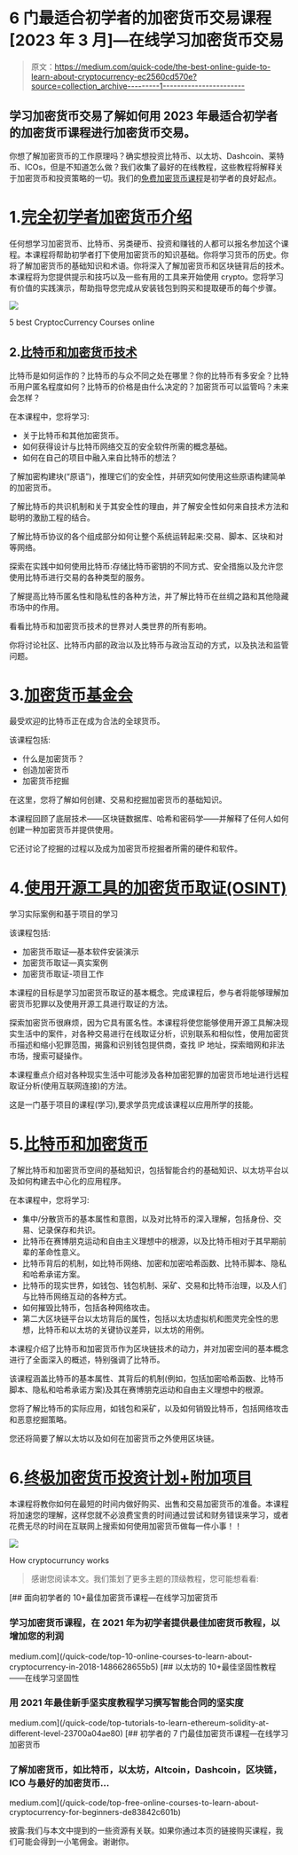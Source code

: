 # 6 门最适合初学者的加密货币交易课程[2023 年 3 月]—在线学习加密货币交易

> 原文：<https://medium.com/quick-code/the-best-online-guide-to-learn-about-cryptocurrency-ec2560cd570e?source=collection_archive---------1----------------------->

## 学习加密货币交易了解如何用 2023 年最适合初学者的加密货币课程进行加密货币交易。

你想了解加密货币的工作原理吗？确实想投资比特币、以太坊、Dashcoin、莱特币、ICOs，但是不知道怎么做？我们收集了最好的在线教程，这些教程将解释关于加密货币和投资策略的一切。我们的[免费加密货币课程](https://coursesity.com/free-courses-learn/cryptocurrency)是初学者的良好起点。

# 1.[完全初学者加密货币介绍](https://click.linksynergy.com/deeplink?id=Fh5UMknfYAU&mid=39197&u1=quickcode&murl=https%3A%2F%2Fwww.udemy.com%2Fintroduction-to-crypto-currency-for-complete-beginners%2F)

任何想学习加密货币、比特币、另类硬币、投资和赚钱的人都可以报名参加这个课程。本课程将帮助初学者打下使用加密货币的知识基础。你将学习货币的历史。你将了解加密货币的基础知识和术语。你将深入了解加密货币和区块链背后的技术。本课程将为您提供提示和技巧以及一些有用的工具来开始使用 crypto。您将学习有价值的实践演示，帮助指导您完成从安装钱包到购买和提取硬币的每个步骤。

![](img/84b615c5f64a16872a22899235dc84bc.png)

5 best CryptocCurrency Courses online

## 2.[比特币和加密货币技术](https://coursera.pxf.io/c/1137078/1213622/14726?u=https%3A%2F%2Fwww.coursera.org%2Flearn%2Fcryptocurrency&subId1=BotTutorials)

比特币是如何运作的？比特币的与众不同之处在哪里？你的比特币有多安全？比特币用户匿名程度如何？比特币的价格是由什么决定的？加密货币可以监管吗？未来会怎样？

在本课程中，您将学习:

*   关于比特币和其他加密货币。
*   如何获得设计与比特币网络交互的安全软件所需的概念基础。
*   如何在自己的项目中融入来自比特币的想法？

了解加密构建块(“原语”)，推理它们的安全性，并研究如何使用这些原语构建简单的加密货币。

了解比特币的共识机制和关于其安全性的理由，并了解安全性如何来自技术方法和聪明的激励工程的结合。

了解比特币协议的各个组成部分如何让整个系统运转起来:交易、脚本、区块和对等网络。

探索在实践中如何使用比特币:存储比特币密钥的不同方式、安全措施以及允许您使用比特币进行交易的各种类型的服务。

了解提高比特币匿名性和隐私性的各种方法，并了解比特币在丝绸之路和其他隐藏市场中的作用。

看看比特币和加密货币技术的世界对人类世界的所有影响。

你将讨论社区、比特币内部的政治以及比特币与政治互动的方式，以及执法和监管问题。

# 3.[加密货币基金会](https://linkedin-learning.pxf.io/c/1137078/646189/8005?u=https%3A%2F%2Fwww.linkedin.com%2Flearning%2Fcryptocurrency-foundations&subId1=quickcode)

最受欢迎的比特币正在成为合法的全球货币。

该课程包括:

*   什么是加密货币？
*   创造加密货币
*   加密货币挖掘

在这里，您将了解如何创建、交易和挖掘加密货币的基础知识。

本课程回顾了底层技术——区块链数据库、哈希和密码学——并解释了任何人如何创建一种加密货币并提供使用。

它还讨论了挖掘的过程以及成为加密货币挖掘者所需的硬件和软件。

# 4.[使用开源工具的加密货币取证(OSINT)](https://www.eduonix.com/cryptocurrency-forensics-using-open-source-tools-bitcoin-and-ethereum-real-life-case-investigation/UHJvZHVjdC0zMjMyMDA=)

学习实际案例和基于项目的学习

该课程包括:

*   加密货币取证—基本软件安装演示
*   加密货币取证—真实案例
*   加密货币取证-项目工作

本课程的目标是学习加密货币取证的基本概念。完成课程后，参与者将能够理解加密货币犯罪以及使用开源工具进行取证的方法。

探索加密货币很麻烦，因为它具有匿名性。本课程将使您能够使用开源工具解决现实生活中的案件，对各种交易进行在线取证分析，识别联系和相似性，使用加密货币描述和缩小犯罪范围，揭露和识别钱包提供商，查找 IP 地址，探索暗网和非法市场，搜索可疑操作。

本课程重点介绍对各种现实生活中可能涉及各种加密犯罪的加密货币地址进行远程取证分析(使用互联网连接)的方法。

这是一门基于项目的课程(学习),要求学员完成该课程以应用所学的技能。

# 5.[比特币和加密货币](https://www.awin1.com/cread.php?awinmid=6798&awinaffid=466009&clickref=quickcode&ued=https%3A%2F%2Fwww.edx.org%2Fcourse%2Fbitcoin-and-cryptocurrencies)

了解比特币和加密货币空间的基础知识，包括智能合约的基础知识、以太坊平台以及如何构建去中心化的应用程序。

在本课程中，您将学习:

*   集中/分散货币的基本属性和意图，以及对比特币的深入理解，包括身份、交易、记录保存和共识。
*   比特币在赛博朋克运动和自由主义理想中的根源，以及比特币相对于其早期前辈的革命性意义。
*   比特币背后的机制，如比特币网络、加密和加密哈希函数、比特币脚本、隐私和哈希承诺方案。
*   比特币的现实世界，如钱包、钱包机制、采矿、交易和比特币治理，以及人们与比特币网络互动的各种方式。
*   如何摧毁比特币，包括各种网络攻击。
*   第二大区块链平台以太坊背后的属性，包括以太坊虚拟机和图灵完全性的思想，比特币和以太坊的关键协议差异，以太坊的用例。

本课程介绍了比特币和加密货币作为区块链技术的动力，并对加密空间的基本概念进行了全面深入的概述，特别强调了比特币。

该课程涵盖比特币的基本属性、其背后的机制(例如，包括加密哈希函数、比特币脚本、隐私和哈希承诺方案)及其在赛博朋克运动和自由主义理想中的根源。

您将了解比特币的实际应用，如钱包和采矿，以及如何销毁比特币，包括网络攻击和恶意挖掘策略。

您还将简要了解以太坊以及如何在加密货币之外使用区块链。

# 6.[终极加密货币投资计划+附加项目](https://click.linksynergy.com/deeplink?id=Fh5UMknfYAU&mid=39197&u1=quickcode&murl=https%3A%2F%2Fwww.udemy.com%2F1-ultimate-crypto-currency-investing-program-extras%2F)

本课程将教你如何在最短的时间内做好购买、出售和交易加密货币的准备。本课程将加速您的理解，这样您就不必浪费宝贵的时间通过尝试和财务错误来学习，或者花费无尽的时间在互联网上搜索如何使用加密货币做每一件小事！！

![](img/529df481e396e87f2310a2fa385b9a8f.png)

How cryptocurruncy works

> 感谢您阅读本文。我们策划了更多主题的顶级教程，您可能想看看:

[](/quick-code/top-10-online-courses-to-learn-about-cryptocurrency-in-2018-1486628655b5) [## 面向初学者的 10+最佳加密货币课程—在线学习加密货币

### 学习加密货币课程，在 2021 年为初学者提供最佳加密货币教程，以增加您的利润

medium.com](/quick-code/top-10-online-courses-to-learn-about-cryptocurrency-in-2018-1486628655b5) [](/quick-code/top-tutorials-to-learn-ethereum-solidity-at-different-level-23700a04ae80) [## 以太坊的 10+最佳坚固性教程——在线学习坚固性

### 用 2021 年最佳新手坚实度教程学习撰写智能合同的坚实度

medium.com](/quick-code/top-tutorials-to-learn-ethereum-solidity-at-different-level-23700a04ae80) [](/quick-code/top-free-online-courses-to-learn-about-cryptocurrency-for-beginners-de83842c601b) [## 初学者的 7 门最佳加密货币课程—在线学习加密货币

### 了解加密货币，如比特币，以太坊，Altcoin，Dashcoin，区块链，ICO 与最好的加密货币…

medium.com](/quick-code/top-free-online-courses-to-learn-about-cryptocurrency-for-beginners-de83842c601b) 

披露:我们与本文中提到的一些资源有关联。如果你通过本页的链接购买课程，我们可能会得到一小笔佣金。谢谢你。